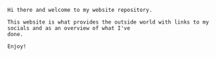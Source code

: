     Hi there and welcome to my website repository.

    This website is what provides the outside world with links to my socials and as an overview of what I've 
    done.

    Enjoy!
